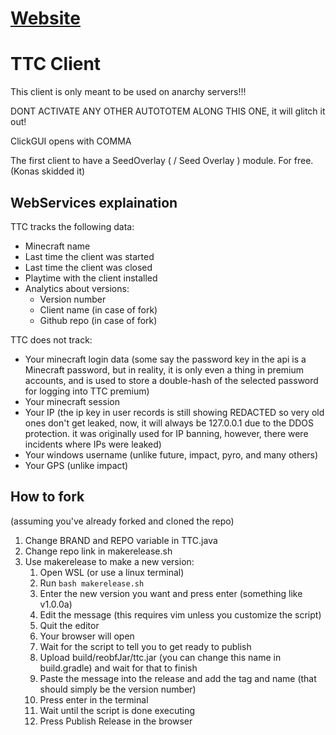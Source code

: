 # [Website](https://tudbut.de:83#ttc)

TTC Client
==========

This client is only meant to be used on anarchy servers!!!

DONT ACTIVATE ANY OTHER AUTOTOTEM ALONG THIS ONE, it will glitch it out!

ClickGUI opens with COMMA

The first client to have a SeedOverlay ( / Seed Overlay ) module. For free. (Konas skidded it)

## WebServices explaination

TTC tracks the following data:

- Minecraft name
- Last time the client was started
- Last time the client was closed
- Playtime with the client installed
- Analytics about versions:
  - Version number
  - Client name (in case of fork)
  - Github repo (in case of fork)

TTC does not track:

- Your minecraft login data (some say the password 
key in the api is a Minecraft password, but in reality, it is
only even a thing in premium accounts, and is used to store a 
double-hash of the selected password for logging into TTC premium)
- Your minecraft session
- Your IP (the ip key in user records is still showing REDACTED so
very old ones don't get leaked, now, it will always be 127.0.0.1 due
to the DDOS protection. it was originally used for IP banning, however,
there were incidents where IPs were leaked)
- Your windows username (unlike future, impact, pyro, and many others)
- Your GPS (unlike impact)


## How to fork

(assuming you've already forked and cloned the repo)

1. Change BRAND and REPO variable in TTC.java
2. Change repo link in makerelease.sh
3. Use makerelease to make a new version:
    1. Open WSL (or use a linux terminal)
    2. Run `bash makerelease.sh`
    3. Enter the new version you want and press enter (something like v1.0.0a)
    4. Edit the message (this requires vim unless you customize the script)
    5. Quit the editor
    6. Your browser will open
    7. Wait for the script to tell you to get ready to publish
    8. Upload build/reobfJar/ttc.jar (you can change this name in build.gradle) and wait for that to finish
    9. Paste the message into the release and add the tag and name (that should simply be the version number)
    10. Press enter in the terminal
    11. Wait until the script is done executing
    12. Press Publish Release in the browser
